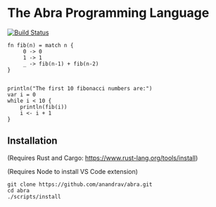 # The Abra Programming Language

[![Build Status](https://github.com/anandrav/abra/workflows/CI/badge.svg)](https://github.com/anandrav/abra/actions?workflow=CI)

```rust,f#
fn fib(n) = match n {
     0 -> 0
     1 -> 1
     _ -> fib(n-1) + fib(n-2)
}


println("The first 10 fibonacci numbers are:")
var i = 0
while i < 10 {
    println(fib(i))
    i <- i + 1
}
```

## Installation
(Requires Rust and Cargo: https://www.rust-lang.org/tools/install)

(Requires Node to install VS Code extension)
```
git clone https://github.com/anandrav/abra.git
cd abra
./scripts/install
```
